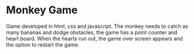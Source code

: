 #  Monkey Game
Game developed in html, css and javascript. The monkey needs to catch as many bananas and dodge obstacles, the game has a point counter and heart board. When the hearts run out, the game over screen appears and the option to restart the game.

